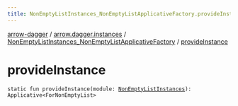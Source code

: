 ```yaml
---
title: NonEmptyListInstances_NonEmptyListApplicativeFactory.provideInstance - arrow-dagger
---
```


[arrow-dagger](../../index.html) / [arrow.dagger.instances](../index.html) / [NonEmptyListInstances_NonEmptyListApplicativeFactory](index.html) / [provideInstance](./provide-instance.html)

# provideInstance

`static fun provideInstance(module: `[`NonEmptyListInstances`](../-non-empty-list-instances/index.html)`): Applicative<ForNonEmptyList>`